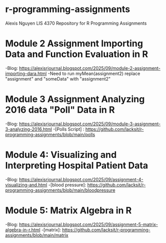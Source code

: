 # r-programming-assignments
Alexis Nguyen
LIS 4370
Repository for R Programming Assignments

# Module 2 Assignment Importing Data and Function Evaluation in R
-Blog: https://alexisrjournal.blogspot.com/2025/09/module-2-assignment-importing-dara.html
-Need to run myMean(assignment2) replace "assignment" and "someData" with "assignment2"

# Module 3 Assignment Analyzing 2016 data "Poll" Data in R
-Blog: https://alexisrjournal.blogspot.com/2025/09/module-3-assignment-3-analyzing-2016.html
-[Polls Script] : https://github.com/lacksit/r-programming-assignments/blob/main/polls

# Module 4: Visualizing and Interpreting Hospital Patient Data
-Blog: https://alexisrjournal.blogspot.com/2025/09/assignment-4-visualizing-and.html
-[blood pressure]: https://github.com/lacksit/r-programming-assignments/blob/main/bloodpressure

# Module 5: Matrix Algebra in R
-Blog: https://alexisrjournal.blogspot.com/2025/09/assignment-5-matrix-algebra-in-r.html
-[matrix]: https://github.com/lacksit/r-programming-assignments/blob/main/matrix
